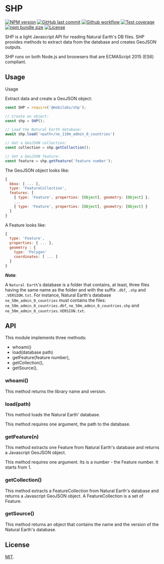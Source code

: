 # SHP

[![NPM version][npm-image]][npm-url]
[![GitHub last commit][commit-image]][commit-url]
[![Github workflow][ci-image]][ci-url]
[![Test coverage][coveralls-image]][coveralls-url]
[![npm bundle size][npm-bundle-size-image]][npm-bundle-size-url]
[![License][license-image]](LICENSE.md)


SHP is a light Javascript API for reading Natural Earth's DB files. SHP provides methods to extract data from the database and creates GeoJSON outputs.

SHP runs on both Node.js and broswsers that are ECMAScript 2015 (ES6) compliant.


## Usage

Usage

Extract data and create a GeoJSON object:

```javascript
const SHP = require('@mobilabs/shp');

// Create an object:
const shp = SHP();

// Load the Natural Earth database:
await shp.load('<path>/ne_110m_admin_0_countries')

// Get a GeoJSON collection:
const collection = shp.getCollection();

// Get a GeoJSON feature:
const feature = shp.getFeature('feature number');
```

The GeoJSON object looks like:

```javascript
{
  bbox: [ ... ],
  type: 'FeatureCollection',
  features: [
    { type: 'Feature', properties: [Object], geometry: [Object] },
    ...
    { type: 'Feature', properties: [Object], geometry: [Object] }
  ]
}
```

A Feature looks like:

```javascript
{
  type: 'Feature',
  properties: { ... },
  geometry : {
    type: 'Polygon'
    coordinates: [ ... ]
  }
}
```

***Nota***:

A `Natural Earth`'s database is a folder that contains, at least, three files having the same name as the folder and with the suffix `.dbf`, `.shp` and `.VERSION.txt`. For instance, Natural Earth's database `ne_50m_admin_0_countries` must contains the files: `ne_50m_admin_0_countries.dbf`, `ne_50m_admin_0_countries.shp` and `ne_50m_admin_0_countries.VERSION.txt`.


## API

This module implements three methods:

  * whoami()
  * load(database path)
  * getFeature(feature number),
  * getCollection(),
  * getSource(),


### whoami()

This method returns the library name and version.


### load(path)

This method loads the Natural Earth' database.

This method requires one argument, the path to the database.  


### getFeature(n)

This method extracts one Feature from Natural Earth's database and returns a Javascript GeoJSON object.

This method requires one argument. Its is a number - the Feature number. It starts from 1.


### getCollection()

This method extracts a FeatureCollection from Natural Earth's database and returns a Javascript GeoJSON object. A FeatureCollection is a set of Feature.


### getSource()

This method returns an object that contains the name and the version of the Natural Earth's database.


## License

[MIT](LICENSE.md).

<!--- URls -->

[npm-image]: https://img.shields.io/npm/v/@mobilabs/shp.svg?style=flat-square
[release-image]: https://img.shields.io/github/release/jclo/shp.svg?include_prereleases&style=flat-square
[commit-image]: https://img.shields.io/github/last-commit/jclo/shp.svg?style=flat-square
[ci-image]: https://github.com/jclo/shp/actions/workflows/ci.yml/badge.svg
[coveralls-image]: https://img.shields.io/coveralls/jclo/shp/master.svg?style=flat-square
[npm-bundle-size-image]: https://img.shields.io/bundlephobia/minzip/@mobilabs/shp.svg?style=flat-square
[license-image]: https://img.shields.io/npm/l/@mobilabs/shp.svg?style=flat-square

[npm-url]: https://www.npmjs.com/package/@mobilabs/shp
[release-url]: https://github.com/jclo/shp/tags
[commit-url]: https://github.com/jclo/shp/commits/master
[ci-url]: https://github.com/jclo/shp/actions/workflows/ci.yml
[coveralls-url]: https://coveralls.io/github/jclo/shp?branch=master
[npm-bundle-size-url]: https://img.shields.io/bundlephobia/minzip/@mobilabs/shp
[license-url]: http://opensource.org/licenses/MIT
